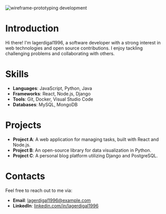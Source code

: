 ![wireframe-prototyping development](https://media3.giphy.com/media/v1.Y2lkPTdiYzJhNDkwaTdraGVheGtka3pscXA3cDc5YW00a3piNmtpY3d4ZDY5OXlwd3E5ZCZlcD12MV9naWZzX3NlYXJjaCZjdD1n/KKpPRW1OrMNgI/giphy.gif)

# Introduction
Hi there! I'm lagerdigal1996, a software developer with a strong interest in web technologies and open source contributions. I enjoy tackling challenging problems and collaborating with others.

# Skills
- **Languages**: JavaScript, Python, Java
- **Frameworks**: React, Node.js, Django
- **Tools**: Git, Docker, Visual Studio Code
- **Databases**: MySQL, MongoDB

# Projects
- **Project A**: A web application for managing tasks, built with React and Node.js.
- **Project B**: An open-source library for data visualization in Python.
- **Project C**: A personal blog platform utilizing Django and PostgreSQL.

# Contacts
Feel free to reach out to me via:
- **Email**: lagerdigal1996@example.com
- **LinkedIn**: [linkedin.com/in/lagerdigal1996](https://linkedin.com/in/lagerdigal1996)